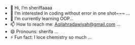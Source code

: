 - 👋 Hi, I’m sheriffaaaa
- 👀 I’m interested in coding without error in one shot~~~ ...
- 🌱 I’m currently learning OOP...
- 📫 How to reach me: Aqilahradawiyah@gmail.com ...
- 😄 Pronouns: sherifa ...
- ⚡ Fun fact: I loce chemistry so much ...

<!---
sheriffaaaa/sheriffaaaa is a ✨ special ✨ repository because its `README.md` (this file) appears on your GitHub profile.
You can click the Preview link to take a look at your changes.
--->
